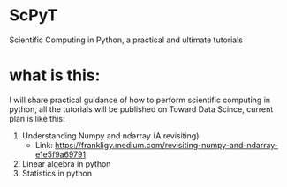 # ScPyT
Scientific Computing in Python, a practical and ultimate tutorials

# what is this:
I will share practical guidance of how to perform scientific computing in python, all the tutorials will be published on Toward Data Scince, current plan is like this:

1. Understanding Numpy and ndarray (A revisiting)
    * Link: https://frankligy.medium.com/revisiting-numpy-and-ndarray-e1e5f9a69791
2. Linear algebra in python
3. Statistics in python

